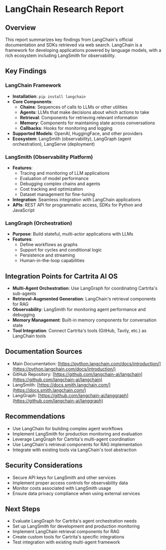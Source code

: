 # LangChain Research Report

## Overview

This report summarizes key findings from LangChain's official documentation and SDKs retrieved via web search. LangChain is a framework for developing applications powered by language models, with a rich ecosystem including LangSmith for observability.

## Key Findings

### LangChain Framework

- **Installation**: `pip install langchain`
- **Core Components**:
  - **Chains**: Sequences of calls to LLMs or other utilities
  - **Agents**: LLMs that make decisions about which actions to take
  - **Retrieval**: Components for retrieving relevant information
  - **Memory**: Components for maintaining state across conversations
  - **Callbacks**: Hooks for monitoring and logging
- **Supported Models**: OpenAI, HuggingFace, and other providers
- **Ecosystem**: LangSmith (observability), LangGraph (agent orchestration), LangServe (deployment)

### LangSmith (Observability Platform)

- **Features**:
  - Tracing and monitoring of LLM applications
  - Evaluation of model performance
  - Debugging complex chains and agents
  - Cost tracking and optimization
  - Dataset management for fine-tuning
- **Integration**: Seamless integration with LangChain applications
- **APIs**: REST API for programmatic access, SDKs for Python and JavaScript

### LangGraph (Orchestration)

- **Purpose**: Build stateful, multi-actor applications with LLMs
- **Features**:
  - Define workflows as graphs
  - Support for cycles and conditional logic
  - Persistence and streaming
  - Human-in-the-loop capabilities

## Integration Points for Cartrita AI OS

- **Multi-Agent Orchestration**: Use LangGraph for coordinating Cartrita's sub-agents
- **Retrieval-Augmented Generation**: LangChain's retrieval components for RAG
- **Observability**: LangSmith for monitoring agent performance and debugging
- **Memory Management**: Built-in memory components for conversation state
- **Tool Integration**: Connect Cartrita's tools (GitHub, Tavily, etc.) as LangChain tools

## Documentation Sources

- Main Documentation: [https://python.langchain.com/docs/introduction/](https://python.langchain.com/docs/introduction/)
- GitHub Repository: [https://github.com/langchain-ai/langchain](https://github.com/langchain-ai/langchain)
- LangSmith: [https://docs.smith.langchain.com/](https://docs.smith.langchain.com/)
- LangGraph: [https://github.com/langchain-ai/langgraph](https://github.com/langchain-ai/langgraph)

## Recommendations

- Use LangChain for building complex agent workflows
- Implement LangSmith for production monitoring and evaluation
- Leverage LangGraph for Cartrita's multi-agent coordination
- Use LangChain's retrieval components for RAG implementation
- Integrate with existing tools via LangChain's tool abstraction

## Security Considerations

- Secure API keys for LangSmith and other services
- Implement proper access controls for observability data
- Monitor costs associated with LangSmith usage
- Ensure data privacy compliance when using external services

## Next Steps

- Evaluate LangGraph for Cartrita's agent orchestration needs
- Set up LangSmith for development and production monitoring
- Implement LangChain retrieval components for RAG
- Create custom tools for Cartrita's specific integrations
- Test integration with existing multi-agent framework
